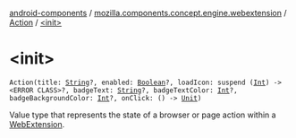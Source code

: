 [android-components](../../index.md) / [mozilla.components.concept.engine.webextension](../index.md) / [Action](index.md) / [&lt;init&gt;](./-init-.md)

# &lt;init&gt;

`Action(title: `[`String`](https://kotlinlang.org/api/latest/jvm/stdlib/kotlin/-string/index.html)`?, enabled: `[`Boolean`](https://kotlinlang.org/api/latest/jvm/stdlib/kotlin/-boolean/index.html)`?, loadIcon: suspend (`[`Int`](https://kotlinlang.org/api/latest/jvm/stdlib/kotlin/-int/index.html)`) -> <ERROR CLASS>?, badgeText: `[`String`](https://kotlinlang.org/api/latest/jvm/stdlib/kotlin/-string/index.html)`?, badgeTextColor: `[`Int`](https://kotlinlang.org/api/latest/jvm/stdlib/kotlin/-int/index.html)`?, badgeBackgroundColor: `[`Int`](https://kotlinlang.org/api/latest/jvm/stdlib/kotlin/-int/index.html)`?, onClick: () -> `[`Unit`](https://kotlinlang.org/api/latest/jvm/stdlib/kotlin/-unit/index.html)`)`

Value type that represents the state of a browser or page action within a [WebExtension](../-web-extension/index.md).

